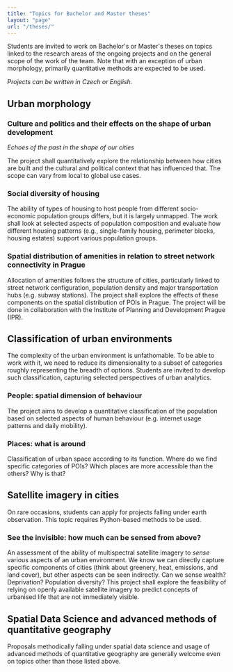```yaml
---
title: "Topics for Bachelor and Master theses"
layout: "page"
url: "/theses/"
---
```


Students are invited to work on Bachelor's or Master's theses on topics linked to the research areas of the ongoing projects and on the general scope of the work of the team. Note that with an exception of urban morphology, primarily quantitative methods are expected to be used.

*Projects can be written in Czech or English.*

## Urban morphology

### Culture and politics and their effects on the shape of urban development

*Echoes of the past in the shape of our cities*

The project shall quantitatively explore the relationship between how cities are built and the cultural and political context that has influenced that. The scope can vary from local to global use cases.

### Social diversity of housing

The ability of types of housing to host people from different socio-economic population groups differs, but it is largely unmapped. The work shall look at selected aspects of population composition and evaluate how different housing patterns (e.g., single-family housing, perimeter blocks, housing estates) support various population groups.

### Spatial distribution of amenities in relation to street network connectivity in Prague

Allocation of amenities follows the structure of cities, particularly linked to street network configuration, population density and major transportation hubs (e.g. subway stations). The project shall explore the effects of these components on the spatial distribution of POIs in Prague. The project will be done in collaboration with the Institute of Planning and Development Prague (IPR).

## Classification of urban environments

The complexity of the urban environment is unfathomable. To be able to work with it, we need to reduce its dimensionality to a subset of categories roughly representing the breadth of options. Students are invited to develop such classification, capturing selected perspectives of urban analytics.

### People: spatial dimension of behaviour

The project aims to develop a quantitative classification of the population based on selected aspects of human behaviour (e.g. internet usage patterns and daily mobility).

### Places: what is around

Classification of urban space according to its function. Where do we find specific categories of POIs? Which places are more accessible than the others? Why is that?

## Satellite imagery in cities

On rare occasions, students can apply for projects falling under earth observation. This topic requires Python-based methods to be used.

### See the invisible: how much can be sensed from above?

An assessment of the ability of multispectral satellite imagery to *sense* various aspects of an urban environment. We know we can directly capture specific components of cities (think about greenery, heat, emissions, and land cover), but other aspects can be seen indirectly. Can we sense wealth? Deprivation? Population diversity? This project shall explore the feasibility of relying on openly available satellite imagery to predict concepts of urbanised life that are not immediately visible.

## Spatial Data Science and advanced methods of quantitative geography

Proposals methodically falling under spatial data science and usage of advanced methods of quantitative geography are generally welcome even on topics other than those listed above.